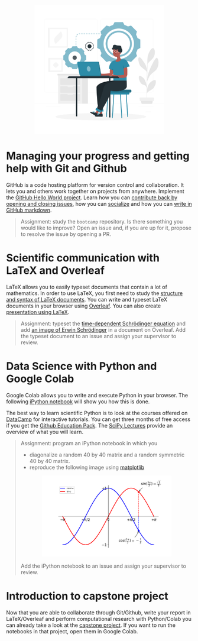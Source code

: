 
<p align="center">
<img src="../media/local.png" width="350">
</p>

# Managing your progress and getting help with Git and Github

GitHub is a code hosting platform for version control and collaboration. It lets you and others work together on projects from anywhere. Implement the [GitHub Hello World project](https://guides.github.com/activities/hello-world/). Learn how you can [contribute back by opening and closing issues](https://guides.github.com/features/issues/), how you can [socialize](https://guides.github.com/activities/socialize/) and how you can [write in GitHub markdown](https://guides.github.com/features/mastering-markdown/). 

> Assignment: study the `bootcamp` repository. Is there something you would like to improve? Open an issue and, if you are up for it, propose to resolve the issue by opening a PR.

# Scientific communication with LaTeX and Overleaf

LaTeX allows you to easily typeset documents that contain a lot of mathematics. In order to use LaTeX, you first need to study the [structure and syntax of LaTeX documents](https://www.overleaf.com/learn/latex/Free_online_introduction_to_LaTeX_(part_1)). You can write and typeset LaTeX documents in your browser using [Overleaf](https://www.overleaf.com). You can also create [presentation using LaTeX](https://www.overleaf.com/static/latex/learn/free-online-introduction-to-latex-part-3.pdf).

> Assignment: typeset the [time-dependent Schrödinger equation](https://en.wikipedia.org/wiki/Schr%C3%B6dinger_equation#Time-dependent_equation) and add [an image of Erwin Schrödinger](https://en.wikipedia.org/wiki/Schr%C3%B6dinger_equation#/media/File:Erwin_Schrodinger2.jpg) in a document on Overleaf. Add the typeset document to an issue and assign your supervisor to review.

# Data Science with Python and Google Colab

Google Colab allows you to write and execute Python in your browser. The following [iPython notebook](https://colab.research.google.com/notebooks/intro.ipynb) will show you how this is done.

The best way to learn scientific Python is to look at the courses offered on [DataCamp](https://www.datacamp.com) for interactive tutorials. You can get three months of free access if you get the [Github Education Pack](https://education.github.com/pack). The [SciPy Lectures](http://www.scipy-lectures.org) provide an overview of what you will learn.

> Assignment: program an iPython notebook in which you
> - diagonalize a random 40 by 40 matrix and a random symmetric 40 by 40 matrix. 
> - reproduce the following image using [matplotlib](https://matplotlib.org/)
> <p align="center">
> <img src="../media/python-colab.png" width="350">
> </p>
> Add the iPython notebook to an issue and assign your supervisor to review.

# Introduction to capstone project

Now that you are able to collaborate through Git/Github, write your report in LaTeX/Overleaf and perform computational research with Python/Colab you can already take a look at the [capstone project](../project/README.md). If you want to run the notebooks in that project, open them in Google Colab.
